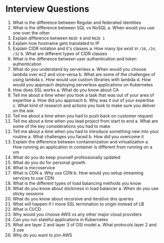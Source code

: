 # Interview Questions

1. What is the difference between Regular and federated identities
2. What is the difference between SQL vs NoSQL
    a. When would you use one over the other
3. Explain difference between `RAID 0` and `RAID 1`
4. Explain how hostname gets translated to IP
5. Explain CIDR notation and it's classes
    a. How many Ips exist in `/16`, `/24`, `/32`
    b. What are different types of CIDR classes
6. What is the difference between user authentication and token authentication
7. What do you understand by serverless
    a. When would you choose lambda over ec2 and vice-versa
    b. What are some of the challenges of using lambda
    c. How would use custom libraries with lambda
    d. How would you approach deploying serverless applications on Kubernetes
8. How does SSL works
    a. What do you know about CA
9. Tell me about a time when you took a task that was out of your area of expertise
    a. How did you approach
    b. Why was it out of your expertise
    c. What kind of research and actions you took to make sure you deliver on the ask
10. Tell me about a time when you had to push back on customer request
11. Tell me about a time when you lead project from start to end
    a. What are some of the key considerations you had to make
12. Tell me about a time when you had to introduce something new into your routine
    a. What challenges you faced 
    b. How did you overcome it 
13. Explain the difference between containerization and virtualization
    a. How running an application in container is different from running on a vm
14. What do you do keep yourself professionally updated
15. What do you do for personal growth
16. What is microservice
17. What is CDN
    a. Why use CDN
    b. How would you setup streaming services to use CDN
18. What is the different types of load balancing methods you know
19. What do you know about stickiness in load balancer
    a. When do you use sticky sessions
20. What do you know about recursive and iterative dns queries 
21. What will happen if I move SSL termination to origin instead of LB
22. What is CI/CD
23. Why would you choose AWS vs any other major cloud providers
24. Can you run stateful applications in Kubernetes
25. What are layer 2 and layer 3 of OSI model
    a. What protocols layer 2 and 3 use
26. Why do you want to join AWS